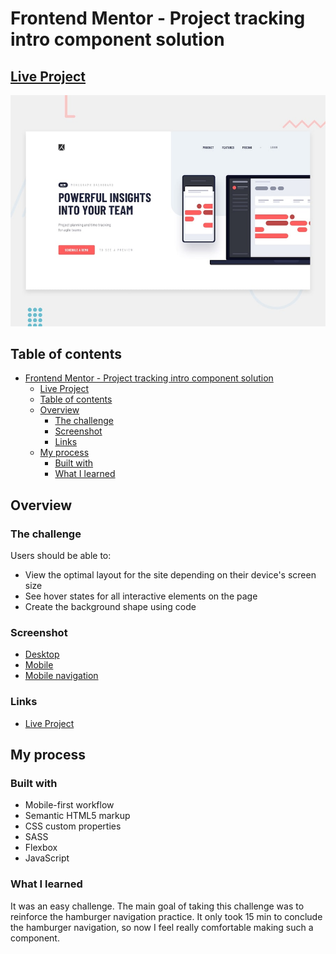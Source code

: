 # Frontend Mentor - Project tracking intro component solution

## [Live Project](https://seconghamburgernavigationprojectisaac.netlify.app/)

![Project preview](design/desktop-preview.jpg)

## Table of contents

- [Frontend Mentor - Project tracking intro component solution](#frontend-mentor---project-tracking-intro-component-solution)
  - [Live Project](#live-project)
  - [Table of contents](#table-of-contents)
  - [Overview](#overview)
    - [The challenge](#the-challenge)
    - [Screenshot](#screenshot)
    - [Links](#links)
  - [My process](#my-process)
    - [Built with](#built-with)
    - [What I learned](#what-i-learned)

## Overview

### The challenge

Users should be able to:

- View the optimal layout for the site depending on their device's screen size
- See hover states for all interactive elements on the page
- Create the background shape using code

### Screenshot

- [Desktop](images/../design/desktop-design.jpg)
- [Mobile](images/../design/mobile-design.jpg)
- [Mobile navigation](images/../design/mobile-navigation.jpg)

### Links

- [Live Project](https://seconghamburgernavigationprojectisaac.netlify.app/)

## My process

### Built with

- Mobile-first workflow
- Semantic HTML5 markup
- CSS custom properties
- SASS
- Flexbox
- JavaScript

### What I learned

It was an easy challenge. The main goal of taking this challenge was to reinforce the hamburger navigation practice. It only took 15 min to conclude the hamburger navigation, so now I feel really comfortable making such a component.
